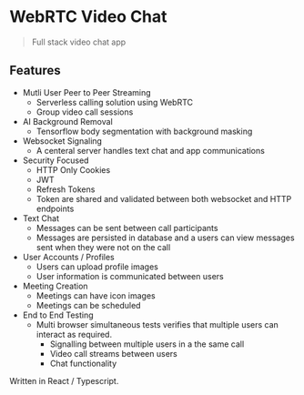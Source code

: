 # WebRTC Video Chat

> Full stack video chat app 

## Features 
- Mutli User Peer to Peer Streaming
  - Serverless calling solution using WebRTC
  - Group video call sessions
- AI Background Removal
  - Tensorflow body segmentation with background masking
- Websocket Signaling
  - A centeral server handles text chat and app communications 
- Security Focused
  - HTTP Only Cookies
  - JWT
  - Refresh Tokens
  - Token are shared and validated between both websocket and HTTP endpoints 
- Text Chat
  - Messages can be sent between call participants
  - Messages are persisted in database and a users can view messages sent when they were not on the call
- User Accounts / Profiles
  - Users can upload profile images
  - User information is communicated between users
- Meeting Creation 
  - Meetings can have icon images
  - Meetings can be scheduled 
- End to End Testing
  - Multi browser simultaneous tests verifies that multiple users can interact as required. 
    - Signalling between multiple users in a the same call
    - Video call streams between users
    - Chat functionality


Written in React / Typescript.
 
